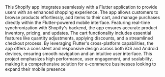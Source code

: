 This Shopify app integrates seamlessly with a Flutter application to provide users with an enhanced shopping experience. The app allows customers to browse products effortlessly, add items to their cart, and manage purchases directly within the Flutter-powered mobile interface. Featuring real-time synchronization with Shopify's backend, the app ensures accurate product inventory, pricing, and updates. The cart functionality includes essential features like quantity adjustments, applying discounts, and a streamlined checkout process. By leveraging Flutter's cross-platform capabilities, the app offers a consistent and responsive design across both iOS and Android devices, ensuring smooth navigation and an intuitive user interface. This project emphasizes high performance, user engagement, and scalability, making it a comprehensive solution for e-commerce businesses looking to expand their mobile presence
